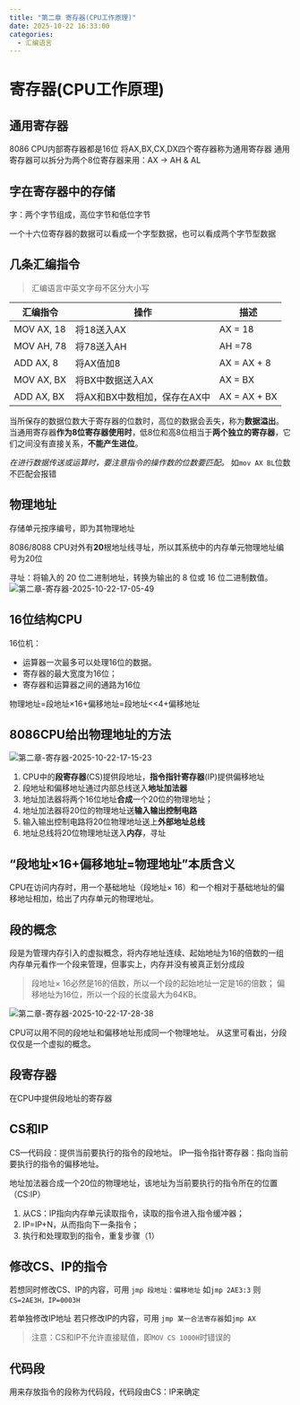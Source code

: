 ```yaml
---
title: "第二章 寄存器(CPU工作原理)"  
date: 2025-10-22 16:33:00
categories: 
  - 汇编语言
---
```


# 寄存器(CPU工作原理)

## 通用寄存器

8086 CPU内部寄存器都是16位
将AX,BX,CX,DX四个寄存器称为通用寄存器
通用寄存器可以拆分为两个8位寄存器来用：AX -> AH & AL

## 字在寄存器中的存储

字：两个字节组成，高位字节和低位字节

一个十六位寄存器的数据可以看成一个字型数据，也可以看成两个字节型数据

## 几条汇编指令

>汇编语言中英文字母不区分大小写

| 汇编指令   | 操作          | 描述       |
|------------|---------------|------------|
| MOV AX, 18 | 将18送入AX    | AX = 18    |
| MOV AH, 78 | 将78送入AH    | AH =78     |
| ADD AX, 8  | 将AX值加8       | AX = AX + 8 |
| MOV AX, BX | 将BX中数据送入AX  | AX = BX|
| ADD AX, BX| 将AX和BX中数相加，保存在AX中| AX = AX + BX|

当所保存的数据位数大于寄存器的位数时，高位的数据会丢失，称为**数据溢出**。
当通用寄存器**作为8位寄存器使用时**，低8位和高8位相当于**两个独立的寄存器**，它们之间没有直接关系，**不能产生进位**。

*在进行数据传送或运算时，要注意指令的操作数的位数要匹配。*
如`mov AX BL`位数不匹配会报错

## 物理地址

存储单元按序编号，即为其物理地址

8086/8088 CPU对外有**20**根地址线寻址，所以其系统中的内存单元物理地址编号为20位

寻址：将输入的 20 位二进制地址，转换为输出的 8 位或 16 位二进制数值。
![第二章-寄存器-2025-10-22-17-05-49](https://csbase-blog.oss-cn-beijing.aliyuncs.com/第二章-寄存器-2025-10-22-17-05-49.png)

## 16位结构CPU

16位机：

* 运算器一次最多可以处理16位的数据。
* 寄存器的最大宽度为16位；
* 寄存器和运算器之间的通路为16位

物理地址=段地址×16+偏移地址=段地址<<4+偏移地址

## 8086CPU给出物理地址的方法

![第二章-寄存器-2025-10-22-17-15-23](https://csbase-blog.oss-cn-beijing.aliyuncs.com/第二章-寄存器-2025-10-22-17-15-23.png)

1. CPU中的**段寄存器**(CS)提供段地址，**指令指针寄存器**(IP)提供偏移地址
2. 段地址和偏移地址通过内部总线送入**地址加法器**
3. 地址加法器将两个16位地址**合成**一个20位的物理地址；
4. 地址加法器将20位的物理地址送**输入输出控制电路**
5. 输入输出控制电路将20位物理地址送上**外部地址总线**
6. 地址总线将20位物理地址送入**内存**，寻址

## “段地址×16+偏移地址=物理地址”本质含义

CPU在访问内存时，用一个基础地址（段地址× 16）和一个相对于基础地址的偏移地址相加，给出了内存单元的物理地址。

## 段的概念

段是为管理内存引入的虚拟概念，将内存地址连续、起始地址为16的倍数的一组内存单元看作一个段来管理，但事实上，内存并没有被真正划分成段

>段地址× 16必然是16的倍数，所以一个段的起始地址一定是16的倍数；
偏移地址为16位，所以一个段的长度最大为64KB。

![第二章-寄存器-2025-10-22-17-28-38](https://csbase-blog.oss-cn-beijing.aliyuncs.com/第二章-寄存器-2025-10-22-17-28-38.png)

CPU可以用不同的段地址和偏移地址形成同一个物理地址。
从这里可看出，分段仅仅是一个虚拟的概念。

## 段寄存器

在CPU中提供段地址的寄存器

## CS和IP

CS—代码段：提供当前要执行的指令的段地址。
IP—指令指针寄存器：指向当前要执行的指令的偏移地址。

地址加法器合成一个20位的物理地址，该地址为当前要执行的指令所在的位置（CS:IP）

1. 从CS：IP指向内存单元读取指令，读取的指令进入指令缓冲器；
2. IP=IP+N，从而指向下一条指令；
3. 执行和处理取到的指令，重复步骤（1）

## 修改CS、IP的指令

若想同时修改CS、IP的内容，可用
`jmp 段地址：偏移地址`
如`jmp 2AE3:3` 则`CS=2AE3H，IP=0003H`

若单独修改IP地址
若只修改IP的内容，可用
`jmp 某一合法寄存器`如`jmp AX`

>注意：CS和IP不允许直接赋值，即`MOV CS 1000H`时错误的

## 代码段

用来存放指令的段称为代码段，代码段由CS：IP来确定
